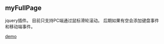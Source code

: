 ## **myFullPage**

jquery插件。
目前只支持PC端通过鼠标滑轮滚动。
后期如果有空会添加键盘事件和移动端事件。

[demo](http://brizer.github.io/demo/fullpage.html)